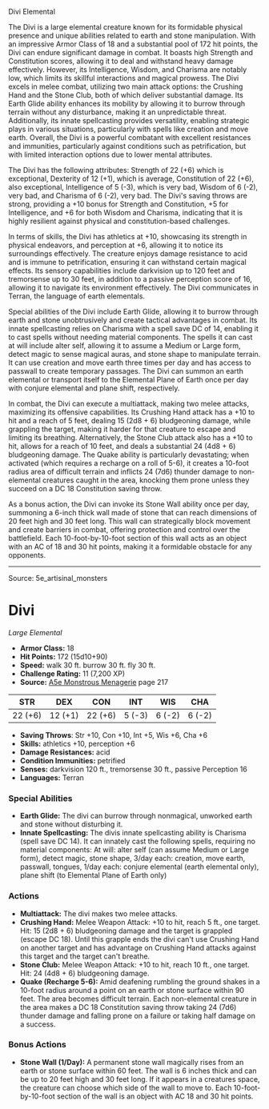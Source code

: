 <MonsterName/>Divi</MonsterName>
<CreatureType/>Elemental</CreatureType>

<summary>The Divi is a large elemental creature known for its formidable physical presence and unique abilities related to earth and stone manipulation. With an impressive Armor Class of 18 and a substantial pool of 172 hit points, the Divi can endure significant damage in combat. It boasts high Strength and Constitution scores, allowing it to deal and withstand heavy damage effectively. However, its Intelligence, Wisdom, and Charisma are notably low, which limits its skillful interactions and magical prowess. The Divi excels in melee combat, utilizing two main attack options: the Crushing Hand and the Stone Club, both of which deliver substantial damage. Its Earth Glide ability enhances its mobility by allowing it to burrow through terrain without any disturbance, making it an unpredictable threat. Additionally, its innate spellcasting provides versatility, enabling strategic plays in various situations, particularly with spells like creation and move earth. Overall, the Divi is a powerful combatant with excellent resistances and immunities, particularly against conditions such as petrification, but with limited interaction options due to lower mental attributes.</summary>

<detail>

The Divi has the following attributes: Strength of 22 (+6) which is exceptional, Dexterity of 12 (+1), which is average, Constitution of 22 (+6), also exceptional, Intelligence of 5 (-3), which is very bad, Wisdom of 6 (-2), very bad, and Charisma of 6 (-2), very bad. The Divi's saving throws are strong, providing a +10 bonus for Strength and Constitution, +5 for Intelligence, and +6 for both Wisdom and Charisma, indicating that it is highly resilient against physical and constitution-based challenges.

In terms of skills, the Divi has athletics at +10, showcasing its strength in physical endeavors, and perception at +6, allowing it to notice its surroundings effectively. The creature enjoys damage resistance to acid and is immune to petrification, ensuring it can withstand certain magical effects. Its sensory capabilities include darkvision up to 120 feet and tremorsense up to 30 feet, in addition to a passive perception score of 16, allowing it to navigate its environment effectively. The Divi communicates in Terran, the language of earth elementals.

Special abilities of the Divi include Earth Glide, allowing it to burrow through earth and stone unobtrusively and create tactical advantages in combat. Its innate spellcasting relies on Charisma with a spell save DC of 14, enabling it to cast spells without needing material components. The spells it can cast at will include alter self, allowing it to assume a Medium or Large form, detect magic to sense magical auras, and stone shape to manipulate terrain. It can use creation and move earth three times per day and has access to passwall to create temporary passages. The Divi can summon an earth elemental or transport itself to the Elemental Plane of Earth once per day with conjure elemental and plane shift, respectively.

In combat, the Divi can execute a multiattack, making two melee attacks, maximizing its offensive capabilities. Its Crushing Hand attack has a +10 to hit and a reach of 5 feet, dealing 15 (2d8 + 6) bludgeoning damage, while grappling the target, making it harder for that creature to escape and limiting its breathing. Alternatively, the Stone Club attack also has a +10 to hit, allows for a reach of 10 feet, and deals a substantial 24 (4d8 + 6) bludgeoning damage. The Quake ability is particularly devastating; when activated (which requires a recharge on a roll of 5-6), it creates a 10-foot radius area of difficult terrain and inflicts 24 (7d6) thunder damage to non-elemental creatures caught in the area, knocking them prone unless they succeed on a DC 18 Constitution saving throw.

As a bonus action, the Divi can invoke its Stone Wall ability once per day, summoning a 6-inch thick wall made of stone that can reach dimensions of 20 feet high and 30 feet long. This wall can strategically block movement and create barriers in combat, offering protection and control over the battlefield. Each 10-foot-by-10-foot section of this wall acts as an object with an AC of 18 and 30 hit points, making it a formidable obstacle for any opponents.</detail>



---

Source: 5e_artisinal_monsters

# Divi

*Large* *Elemental*

- **Armor Class:** 18
- **Hit Points:** 172 (15d10+90)
- **Speed:** walk 30 ft. burrow 30 ft. fly 30 ft.
- **Challenge Rating:** 11 (7,200 XP)
- **Source:** [A5e Monstrous Menagerie](https://enpublishingrpg.com/products/level-up-monstrous-menagerie-a5e) page 217

| STR | DEX | CON | INT | WIS | CHA |
| --- | --- | --- | --- | --- | --- |
| 22 (+6) | 12 (+1) | 22 (+6) | 5 (-3) | 6 (-2) | 6 (-2) |

- **Saving Throws**: Str +10, Con +10, Int +5, Wis +6, Cha +6
- **Skills:** athletics +10, perception +6
- **Damage Resistances:** acid
- **Condition Immunities:** petrified
- **Senses:** darkvision 120 ft., tremorsense 30 ft., passive Perception 16
- **Languages:** Terran

### Special Abilities

- **Earth Glide:** The divi can burrow through nonmagical, unworked earth and stone without disturbing it.
- **Innate Spellcasting:** The divis innate spellcasting ability is Charisma (spell save DC 14). It can innately cast the following spells, requiring no material components: At will: alter self (can assume Medium or Large form), detect magic, stone shape, 3/day each: creation, move earth, passwall, tongues, 1/day each: conjure elemental (earth elemental only), plane shift (to Elemental Plane of Earth only)

### Actions

- **Multiattack:** The divi makes two melee attacks.
- **Crushing Hand:** Melee Weapon Attack: +10 to hit, reach 5 ft., one target. Hit: 15 (2d8 + 6) bludgeoning damage  and the target is grappled (escape DC 18). Until this grapple ends  the divi can't use Crushing Hand on another target and has advantage on Crushing Hand attacks against this target  and the target can't breathe.
- **Stone Club:** Melee Weapon Attack: +10 to hit, reach 10 ft., one target. Hit: 24 (4d8 + 6) bludgeoning damage.
- **Quake (Recharge 5-6):** Amid deafening rumbling  the ground shakes in a 10-foot radius around a point on an earth or stone surface within 90 feet. The area becomes difficult terrain. Each non-elemental creature in the area makes a DC 18 Constitution saving throw  taking 24 (7d6) thunder damage and falling prone on a failure or taking half damage on a success.

### Bonus Actions

- **Stone Wall (1/Day):** A permanent stone wall magically rises from an earth or stone surface within 60 feet. The wall is 6 inches thick and can be up to 20 feet high and 30 feet long. If it appears in a creatures space, the creature can choose which side of the wall to move to. Each 10-foot-by-10-foot section of the wall is an object with AC 18 and 30 hit points.




